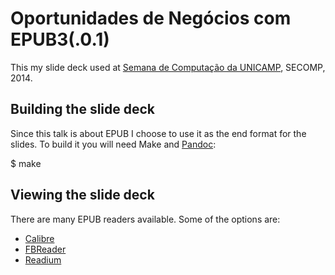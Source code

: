 # Oportunidades de Negócios com EPUB3(.0.1)

This my slide deck used at
[Semana de Computação da UNICAMP](http://secomp.com.br), SECOMP, 2014.

## Building the slide deck

Since this talk is about EPUB I choose to use it as the end format for the
slides. To build it you will need Make and
[Pandoc](http://johnmacfarlane.net/pandoc/):

  $ make

## Viewing the slide deck

There are many EPUB readers available. Some of the options are:

- [Calibre](http://calibre-ebook.com/)
- [FBReader](http://fbreader.org/)
- [Readium](http://readium.org/)
